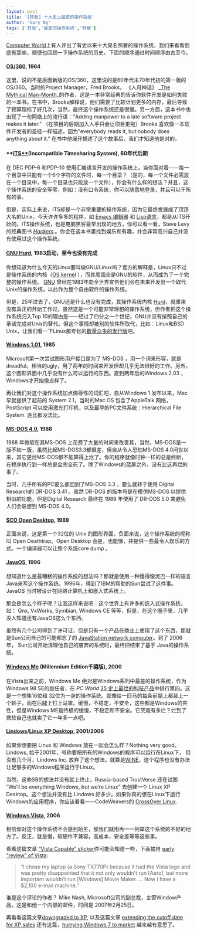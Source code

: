 ```yaml
---
layout: post
title: '[转载] 十大史上最差的操作系统'
author: 'Gary Ng'
tags: ['其他','最差的操作系统','转载']
---
```


  


[Computer World](http://www.computerworld.com/)上有人评出了有史以来十大臭名照著的操作系统，我们来看看倒底有那些，顺便也回顾一下操作系统的历史。下面的顺序通过时间顺序由古至今。

####  [OS/360](http://www.britannica.com/EBchecked/topic/1461036/IBM-OS360), 1964

这里，说的不是后面新版的OS/360，这里说的是60年代未70年代初的第一版的OS/360。当时的Project Manager，Fred Brooks， 《人月神话》 _[The Mythical Man-Month](http://www.amazon.com/reader/0201835959#reader)_的作者，这是一本非常经典的告诉你软件开发是如何失败的一本书。在书中，Brooks解释说，他们需要了比较计划更多的内存，最后导致了预算超标了好几次，当然，最终这个操作系统还是很慢。另一方面，这本书中也出现了一句网络上的流行语：”Adding manpower to a late software project makes it later.” （在项目的后期加入人手只会让项目更拖）Brooks 喜欢像一本软件开发者的圣经一样描述，因为”everybody reads it, but nobody does anything about it.” 在书中他展开描述了这个故事后，我们才知道他是对的。

####  **[ITS**](http://en.wikipedia.org/wiki/Incompatible_Timesharing_System)(Incompatible Timesharing System), 60年代后期

 在 DEC PDP-6 和PDP-10 使用汇编语言开发的操作系统上，当你面对着——每一个目录中只能有一个6个字符的文件时，每一个目录？（是的，每一个文件必需放在一个目录中，每一个目录也只能放一个文件），你会有什么样的想法？并且，这个操作系统的安全等零，例如：没有口令系统，你可以随意地登录，并且可以干所有的事。

但是，实际上来说，ITS却是一个非常重要的操作系统，因为它最终发展成了顶顶大名的Unix，今天许许多多的程序，如 [Emacs 编辑器](http://www.gnu.org/software/emacs/) 和 [Lisp语言](http://knowledgerush.com/kr/encyclopedia/Lisp_programming_language/)，都是从ITS开始的。ITS操作系统，也是电脑黑客最早出现的地方，你可以看一看，Steve Levy 的经典图书 _[Hackers](http://www.amazon.com/Hackers-Computer-Revolution-Steven-Levy/dp/0141000511)_.。你会在这本书里找到娱乐和有趣，并会非常高兴自己并没有使用过这个操作系统。

  


####  [GNU Hurd](http://www.gnu.org/), 1983启动，至今也没有完成

你想知道为什么今天的Linux要叫做GNU/Linux吗？官方的解释是，Linux只不过是操作系统的内核（[OS kernel](http://www.webopedia.com/TERM/k/kernel.html) ），而其周围全是GNU的软件，从而成为了一个完整的操作系统。 [GNU](http://www.gnu.org/) 曾经在1983年向全世界宣告他们会在未来开发出一个取代Unix的操作系统，以此作为整个自由软件的操作系统。

但是，25年过去了，GNU还是什么也没有完成，其操作系统内核 [Hurd](http://www.gnu.org/software/hurd/hurd/what_is_the_gnu_hurd.html)，就重来没有真正的开始工作过。虽然这是一个可能非常理想的操作系统，但作者把这个操作系统归入Top 10的理由是——经过了四分之一个世纪，GNU并没有按照自己的承诺完成对Unix的替代。但这个事情却被别的软件所取代，比如：Linux和BSD Unix，让我们看一下Linux那夸张的[数量众多的发行版](http://en.wikipedia.org/wiki/List_of_Linux_distributions)吧。

####  [Windows 1.01](http://en.wikipedia.org/wiki/Windows_1.0), 1985

Microsoft第一次尝试图形用户接口是为了 MS-DOS ，用一个词来形容，就是 dreadful。相当的ugly，用了两年的时间来开发但却几乎无法很好的工作。另外，这个图形界面中几乎没有什么可以运行的东西。直到两年后的Windows 2.03 ，Windows才开始像点样了。

再让我们对这个操作系统加点侮辱性的词汇吧，自从Windows 1 发布以来，Mac 早就提供了起前的 System 2.1，当时的Mac OS 包含了AppleTalk 网络，PostScript 可以使用激光打印机，以及最早的PC文件系统：Hierarchical File System. 连比都没法比。

####  [MS-DOS 4.0](http://nukesoft.co.uk/msdos/dosversions.shtml), 1988

1988 年微软在其MS-DOS 上花费了大量的时间来改善其，当然，MS-DOS是一版不如一版，虽然比起MS-DOS3.3都很差，但自从令人恐怕MS-DOS 4.0问世以来，其它更烂MS-DOS都不能算得上烂了。你的程序就像时钟一样的总是终断，在程序执行到一样总是会完全死了。除了Windows的蓝屏之外，没有比这再烂的事了。

当时，几乎所有的PC要么都回到了MS-DOS 3.3 ，要么就转于使用 Digital Research的 DR-DOS 3.41 。虽然 DR-DOS 的版本号是在模仿MS-DOS 以提供相似的功能，但是Digital Research 最终在 1989 年使用了 DR-DOS 5.0 来避免人们会联想到 MS-DOS 4.0。

####  [SCO Open Desktop](http://www.websters-dictionary-online.org/Op/Open+Desktop.html), 1989

正面来说，这是第一个32位的 Unix 的图形界面，负面来说，这个操作系统的昵称叫 Open Deathtrap。Open Desktop 会是，也能够，并提供一些最令人娱乐的方式。一个编译器可以让整个系统core dump 。

####  [JavaOS](http://www.operating-system.org/betriebssystem/_english/bs-javaos.htm), 1996

想知道什么是最糟糕的操作系统的想法吗？那就是使用一种慢得像泥巴一样的语言Java来写这个操作系统。1996年，得到了IBM的帮助的Sun尝试了这件事。JavaOS 当时被设计在网络计算机上和嵌入式系统上。

那会是怎么个样子呢？让我这样来说吧：这个世界上有许多的嵌入式操作系统，如： Qnx, VxWorks, Symbian, Windows CE 等等，但是，在这个圈子里，几乎没人知道还有JavaOS这么个东西。

虽然有几个公司得到了许可证，但是只有一个产品在商业上使用了这个东西，那就是Sun公司自己的可能都忘了的 [JavaStation network computer](http://docs.sun.com/app/docs/doc/805-5890-10/6j5ic0vpe?l=en&a=view)。到了 2006年， Sun公司开始清理他自己的废弃的系统时，最终把结束了基于 Java的操作系统。

####  [Windows Me](http://en.wikipedia.org/wiki/Windows_Me) (Millennium Edition千禧版), 2000

在Vista出来之前，Windows Me 绝对是Windows系列中最差的操作系统，作为Windows 98 SE的继任者，在 _PC World_ [25 史上最烂的科技产品](http://www.pcworld.com/article/125772-2/the_25_worst_tech_products_of_all_time.html)中排行第四。这是一个想集16位和 32位为一身的操作系统。就像给一匹马的每条前腿上都装上一个轮子，而在后腿上钉上马掌。缓慢，不稳定，不安全，这些都是Windows的共性，但是Windows ME是终极的缓慢，不稳定和不安全。它究竟有多烂？烂到了微软自己也就卖了它一年多一点吧。

####  [Lindows](http://www.wired.com/software/coolapps/news/2001/10/47888)/[Linux XP Desktop](http://www.linux-xp.com/), 2001/2006

如果你想要把 Linux 和 Windows 放在一起会怎么样？Nothing very good。 Lindows, 始于2001年，号称要把所有的Windows的程序可以运行在Linux下， 但没有几个月，Lindows Inc. 放弃了这个想法。就算是[WINE](http://www.winehq.org/)，这个程序也没有办法让足够多的Windows程序运行于Linux。

当然，这些SB的想法并没有就上终止，Russia-based TrustVerse 还在试图 “We’ll be everything Windows, but we’re Linux” 去创建一个 Linux XP Desktop。这个想法并没有比 Lindows 好多少。如果你真的想在Linux下运行Windows的应用程序，你应该看看——CodeWeavers的 [CrossOver Linux](http://www.codeweavers.com/products/cxlinux/).

####  [Windows Vista](http://www.microsoft.com/windows/windows-vista/discover/default.aspx), 2006

相信你对这个操作系统不会感到陌生，那我们就用再一一列举这个系统的不好的地方了。反正，就是慢，软硬件不兼容，高成本，安全差等等这些事。

看看这篇文章 [“Vista Capable” sticker](http://blogs.computerworld.com/microsoft_caved_to_intel_in_vista_junk_pc_scheme)你可能会知道一些，下面摘自 [early “review” of Vista](http://www.computerworld.com/action/article.do?command=viewArticleBasic&articleId=9065538):

> “I chose my laptop (a Sony TX770P) because it had the Vista logo and was pretty disappointed that it not only wouldn’t run [Aero], but more important wouldn’t run [Windows] Movie Maker. … Now I have a $2,100 e-mail machine.”

谁是这个评论的作者？ Mike Nash, Microsoft公司的副总裁，主管Window产品。这是和他一个内部的邮件，时间是 2007年2月25日。

再看看这篇文章[downgraded to XP](http://www.computerworld.com/action/article.do?command=viewArticleBasic&articleId=9112885), 以及这篇文章 [extending the cutoff date for XP sales](http://blogs.computerworld.com/xp_lives_for_a_price) 还有这篇，[hurrying Windows 7 to market](http://blogs.computerworld.com/vista_r_i_p) 越来越有意思了。

  

